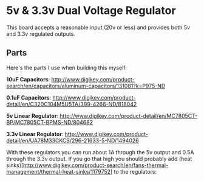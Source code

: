 5v & 3.3v Dual Voltage Regulator
================================
This board accepts a reasonable input (20v or less) and provides both 5v and 3.3v regulated outputs.

Parts
-----
Here's the parts I use when building this myself:

**10uF Capacitors**: http://www.digikey.com/product-search/en/capacitors/aluminum-capacitors/131081?k=P975-ND

**0.1uF Capacitors**: http://www.digikey.com/product-detail/en/C320C104M5U5TA/399-4266-ND/818042

**5v Linear Regulator**: http://www.digikey.com/product-detail/en/MC7805CT-BP/MC7805CT-BPMS-ND/804682

**3.3v Linear Regulator**: http://www.digikey.com/product-detail/en/UA78M33CKCS/296-21633-5-ND/1494026

With these regulators you can run about 1A through the 5v output and 0.5A through the 3.3v output.
If you go that high you should probably add 
(heat sinks)[http://www.digikey.com/product-search/en/fans-thermal-management/thermal-heat-sinks/1179752] 
to the regulators:

